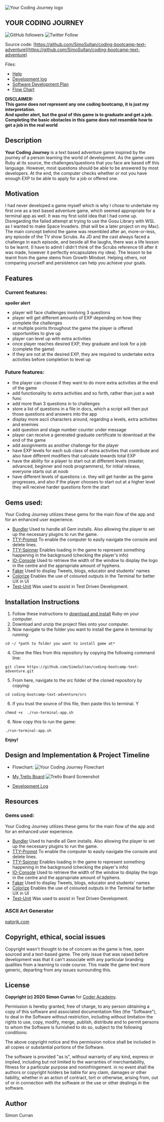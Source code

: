 ![Your Coding Journey logo](https://github.com/SimoSultan/coding-bootcamp-text-adventure/blob/master/docs/logo.jpg)


## YOUR CODING JOURNEY
![GitHub followers](https://img.shields.io/github/followers/SimoSultan?style=social)
![Twitter Follow](https://img.shields.io/twitter/follow/simo_sultan?style=social)


Source code: [https://github.com/SimoSultan/coding-bootcamp-text-adventure](https://github.com/SimoSultan/coding-bootcamp-text-adventure)


Files:
- [Help](https://github.com/SimoSultan/coding-bootcamp-text-adventure/blob/master/help.md)
- [Development log](https://github.com/SimoSultan/coding-bootcamp-text-adventure/blob/master/development-log.md)
- [Software Development Plan](https://github.com/SimoSultan/coding-bootcamp-text-adventure/blob/master/software-development-plan.md)
- [Flow Chart](https://github.com/SimoSultan/coding-bootcamp-text-adventure/blob/master/docs/updated-flow-chart/entire-app-flow.jpg)



**DISCLAIMER:**	  
**This game does not represent any one coding bootcamp, it is just my interpretation.	
And spoiler alert, but the goal of this game is to graduate and get a job. Completing the basic obstacles in this game does not resemble how to get a job in the real world** 




## Description

**Your Coding Journey** is a text based adventure game inspired by the journey of a person learning the world of development. As the game uses Ruby at its source, the challenges/questions that you face are based off this language. However, most questions should be able to be answered by most developers. At the end, the computer checks whether or not you have enough EXP to be able to apply for a job or offered one.


## Motivation

I had never developed a game myself which is why I chose to undertake my first one as a text based adventure game, which seemed appropriate for a terminal app as well. It was my first solid idea that I had come up. Disregarding the failed attempt at trying to use the Gosu Library with WSL as I wanted to make Space Invaders. (that will be a later project on my Mac). The main concept behind the game was resembled after an, more-or-less, any episode of the TV show Scrubs. As JD and the cast always faced a challenge in each episode, and beside all the laughs, there was a life lesson to be learnt. (I have to admit I didn't think of the Scrubs reference till after it was made, however it perfectly encapsulates my idea). The lesson to be learnt from the game stems from Growth Mindset. Helping others, not comparing yourself and persistence can help you achieve your goals. 


## Features	

### Current features:
**spoiler alert**
- player will face challenges involving 3 questions
- player will get different amounts of EXP depending on how they complete the challenges
- at multiple points throughout the game the player is offered opportunities to give up
- player can level up with extra activities
- once player reaches desired EXP, they graduate and look for a job (complete the game)
- if they are not at the desired EXP, they are required to undertake extra activities before completion to level up

### Future features:

- the player can choose if they want to do more extra activities at the end of the game
- add functionality to extra activities and so forth, rather than just a wait func
- add more than 3 questions in to challenges
- store a list of questions in a file in docs, which a script will then put those questions and answers into the app
- display more ascii characters around, regarding a levels, extra activities and enemies
- add question and stage number counter under message
- player can receive a generated graduate certificate to download at the end of the game
- add assignments as another challenge for the player
- have EXP levels for each sub class of extra activities that contribute and also have different modifiers that calculate towards total EXP
- have the ability for a player to start out at different levels (master, advanced, beginner and noob programmers), for initial release, everyone starts out at noob
- have different levels of questions i.e. they will get harder as the game progresses, and also if the player chooses to start out at a higher level they will receive harder questions form the start



## Gems used:

Your Coding Journey utilizes these gems for the main flow of the app and for an enhanced user experience. 
* [Bundler](https://bundler.io/) Used to handle all Gem installs. Also allowing the player to set up the necessary plugins to run the game. 
* [TTY-Prompt](https://github.com/piotrmurach/tty-prompt) To enable the computer to easily navigate the console and delete lines.
* [TTY-Spinner](https://github.com/piotrmurach/tty-spinner) Enables loading in the game to represent something happening in the background (checking the player's info)
* [IO-Console](https://github.com/ruby/io-console) Used to retrieve the width of the window to display the logo in the centre and the appropriate amount of hyphens.
* [Faker](https://github.com/faker-ruby/faker) Used to display Tweets, blogs, educator and students' names
* [Colorize](https://github.com/fazibear/colorize) Enables the use of coloured outputs in the Terminal for better UX in UI
* [Test-Unit](https://github.com/test-unit/test-unit) Was used to assist in Test Driven Development.




## Installation Instructions

1. Follow these instructions to [download and install](https://www.ruby-lang.org/en/documentation/installation/) Ruby on your computer. 
2. Download and unzip the project files onto your computer. 
3. Now navigate to the folder you want to install the game in terminal by running:
```
cd ~/ *path to folder you want to install game at*
```
4. Clone the files from this repository by copying the following command line:
```
git clone https://github.com/SimoSultan/coding-bootcamp-text-adventure.git
```
5. From here, navigate to the src folder of the cloned repository by copying:
```
cd coding-bootcamp-text-adventure/src
```
6. If you trust the source of this file, then paste this to terminal. Y
```
chmod +x  ./run-terminal-app.sh
```
6. Now copy this to run the game:
```
./run-terminal-app.sh
```
**Enjoy!**




## Design and Implementation & Project Timeline

- Flowchart:
![Your Coding Journey Flowchart](https://github.com/SimoSultan/coding-bootcamp-text-adventure/blob/master/docs/updated-flow-chart/entire-app-flow.jpg)

- [My Trello Board](https://trello.com/b/hdiSXwWJ/codingbootcamptextadventure)
![Trello Board Screenshot](https://github.com/SimoSultan/coding-bootcamp-text-adventure/blob/master/docs/implementation-plan-trello-board.png)

- [Development Log](https://github.com/SimoSultan/coding-bootcamp-text-adventure/blob/master/development-log.md)




## Resources

### Gems used:

Your Coding Journey utilizes these gems for the main flow of the app and for an enhanced user experience. 
* [Bundler](https://bundler.io/) Used to handle all Gem installs. Also allowing the player to set up the necessary plugins to run the game. 
* [TTY-Prompt](https://github.com/piotrmurach/tty-prompt) To enable the computer to easily navigate the console and delete lines.
* [TTY-Spinner](https://github.com/piotrmurach/tty-spinner) Enables loading in the game to represent something happening in the background (checking the player's info)
* [IO-Console](https://github.com/ruby/io-console) Used to retrieve the width of the window to display the logo in the centre and the appropriate amount of hyphens.
* [Faker](https://github.com/faker-ruby/faker) Used to display Tweets, blogs, educator and students' names
* [Colorize](https://github.com/fazibear/colorize) Enables the use of coloured outputs in the Terminal for better UX in UI
* [Test-Unit](https://github.com/test-unit/test-unit) Was used to assist in Test Driven Development.

### ASCII Art Generator

[patorjk.com](http://patorjk.com/software/taag/#p=display&f=Graffiti&t=Type%20Something%20)






## Copyright, ethical, social issues

Copyright wasn't thought to be of concern as the game is free, open sourced and a text-based game. The only issue that was raised before development was that it can't associate with any particular branding qualities from a learning to code course. This made the game text more generic, departing from any issues surrounding this.



## License
**Copyright (c) 2020 Simon Curran** for [Coder Academy](https://coderacademy.edu.au).

Permission is hereby granted, free of charge, to any person obtaining a copy of this software and associated documentation files (the "Software"), to deal in the Software without restriction, including without limitation the rights to use, copy, modify, merge, publish, distribute and to permit persons to whom the Software is furnished to do so, subject to the following conditions:

The above copyright notice and this permission notice shall be included in all copies or substantial portions of the Software.

The software is provided "as is", without warranty of any kind, express or implied, including but not limited to the warranties of merchantability, fitness for a particular purpose and noninfringement. in no event shall the authors or copyright holders be liable for any claim, damages or other liability, whether in an action of contract, tort or otherwise, arising from, out of or in connection with the software or the use or other dealings in the software.

## Author
Simon Curran